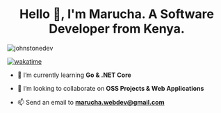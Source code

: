 <h1 align="center">Hello 👋, I'm Marucha. A Software Developer from Kenya.</h1>

<p align="left"> <img src="https://komarev.com/ghpvc/?username=johnstonedev&label=Profile%20views&color=0e75b6&style=flat" alt="johnstonedev" /> </p>

[![wakatime](https://wakatime.com/badge/user/62dc691a-c1c5-45fc-968b-ac3d6d79be63.svg)](https://wakatime.com/@62dc691a-c1c5-45fc-968b-ac3d6d79be63)

- 🌱 I’m currently learning **Go & .NET Core**

- 👯 I’m looking to collaborate on **OSS Projects & Web Applications**

- 📫 Send an email to **marucha.webdev@gmail.com**
